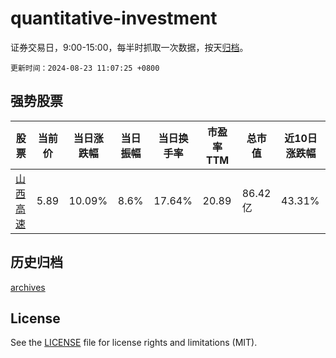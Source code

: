 # quantitative-investment

证券交易日，9:00-15:00，每半时抓取一次数据，按天[归档](archives)。

`更新时间：2024-08-23 11:07:25 +0800`

## 强势股票

|股票|当前价|当日涨跌幅|当日振幅|当日换手率|市盈率TTM|总市值|近10日涨跌幅|
|----|----|----|----|----|----|----|----|
|[山西高速](https://xueqiu.com/S/SZ000755)|5.89|10.09%|8.6%|17.64%|20.89|86.42亿|43.31%|

## 历史归档

[archives](archives)

## License

See the [LICENSE](LICENSE) file for license rights and limitations (MIT).